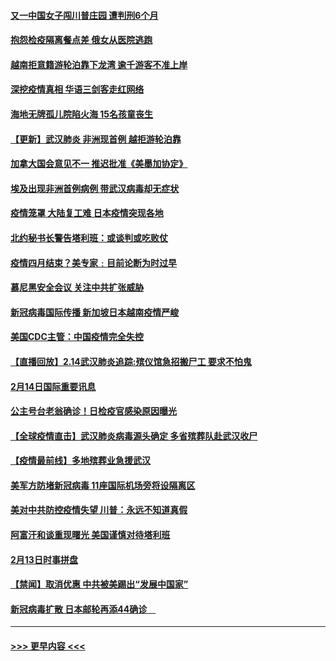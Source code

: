 #### [又一中国女子闯川普庄园  遭判刑6个月](../pages/prog202/a102777673.md?t=02151202) 
#### [抱怨检疫隔离餐点差 俄女从医院逃跑](../pages/prog202/a102777667.md?t=02151202) 
#### [越南拒意籍游轮泊靠下龙湾 逾千游客不准上岸](../pages/prog202/a102777646.md?t=02151202) 
#### [深挖疫情真相 华语三剑客走红网络](../pages/prog202/a102777624.md?t=02151202) 
#### [海地无牌孤儿院陷火海 15名孩童丧生](../pages/prog202/a102777620.md?t=02151202) 
#### [【更新】武汉肺炎 非洲现首例 越拒游轮泊靠](../pages/prog202/a102770740.md?t=02151202) 
#### [加拿大国会意见不一 推迟批准《美墨加协定》](../pages/prog202/a102777575.md?t=02151202) 
#### [埃及出现非洲首例病例 带武汉病毒却无症状](../pages/prog202/a102777559.md?t=02151202) 
#### [疫情笼罩 大陆复工难 日本疫情突现各地](../pages/prog202/a102777455.md?t=02151202) 
#### [北约秘书长警告塔利班：或谈判或吃败仗](../pages/prog202/a102777442.md?t=02151202) 
#### [疫情四月结束？美专家﹕目前论断为时过早](../pages/prog202/a102777248.md?t=02151202) 
#### [慕尼黑安全会议 关注中共扩张威胁](../pages/prog202/a102777254.md?t=02151202) 
#### [新冠病毒国际传播 新加坡日本越南疫情严峻](../pages/prog202/a102777245.md?t=02151202) 
#### [美国CDC主管：中国疫情完全失控](../pages/prog202/a102777236.md?t=02151202) 
#### [【直播回放】2.14武汉肺炎追踪:殡仪馆急招搬尸工 要求不怕鬼](../pages/prog202/a102777141.md?t=02151202) 
#### [2月14日国际重要讯息](../pages/prog202/a102777073.md?t=02151202) 
#### [公主号台老翁确诊！日检疫官感染原因曝光](../pages/prog202/a102777075.md?t=02151202) 
#### [【全球疫情直击】武汉肺炎病毒源头确定 多省殡葬队赴武汉收尸](../pages/prog202/a102777026.md?t=02151202) 
#### [【疫情最前线】多地殡葬业急援武汉](../pages/prog202/a102776986.md?t=02151202) 
#### [美军方防堵新冠病毒 11座国际机场旁将设隔离区](../pages/prog202/a102776870.md?t=02151202) 
#### [美对中共防控疫情失望 川普：永远不知道真假](../pages/prog202/a102776836.md?t=02151202) 
#### [阿富汗和谈重现曙光 美国谨慎对待塔利班](../pages/prog202/a102776748.md?t=02151202) 
#### [2月13日时事拼盘](../pages/prog202/a102776689.md?t=02151202) 
#### [【禁闻】取消优惠 中共被美踢出“发展中国家”](../pages/prog202/a102776670.md?t=02151202) 
#### [新冠病毒扩散 日本邮轮再添44确诊　](../pages/prog202/a102776518.md?t=02151202) 

----
#### [ >>> 更早内容 <<< ](../indexes/prog202-earlier.md)
